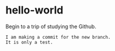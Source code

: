 # hello-world
Begin to a trip of  studying the Github.
```
I am making a commit for the new branch.
It is only a test.
```
